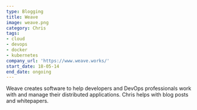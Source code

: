 ```yaml
---
type: Blogging
title: Weave
image: weave.png
category: Chris
tags:
- cloud
- devops
- docker
- kubernetes
company_url: 'https://www.weave.works/'
start_date: 18-05-14
end_date: ongoing
---
```


Weave creates software to help developers and DevOps professionals work with and manage their distributed applications. Chris helps with blog posts and whitepapers.
